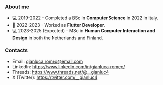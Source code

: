 ### About me
- 💻 2019-2022 - Completed a BSc in **Computer Science** in 2022 in Italy.
- 💼 2022-2023 - Worked as **Flutter Developer**.
- 💻 2023-2025 (Expected) - MSc in **Human Computer Interaction and Design** in both the Netherlands and Finland.

### Contacts
- Email: gianluca.romeo@email.com
- LinkedIn: https://www.linkedin.com/in/gianluca-romeo/
- Threads: https://www.threads.net/@__gianluc4
- X (Twitter): https://twitter.com/__gianluc4
